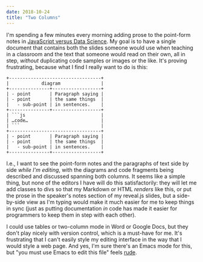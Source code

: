 ```yaml
---
date: 2018-10-24
title: "Two Columns"
---
```


I'm spending a few minutes every morning adding prose to the point-form notes in
[JavaScript versus Data Science](@root/js4ds/).
My goal is to have a single document that contains both
the slides someone would use when teaching in a classroom
and the text that someone would read on their own,
all in step,
*without* duplicating code samples or images or the like.
It's proving frustrating,
because what I find I really want to do is this:

    +----------------------------------+
    |            diagram               |
    +---------------+------------------+
    | - point       | Paragraph saying |
    | - point       | the same things  |
    |   - sub-point | in sentences.    |
    +---------------+------------------+
    | ```js                            |
    | …code…                           |
    | ```                              |
    +----------------------------------+
    | - point       | Paragraph saying |
    | - point       | the same things  |
    |   - sub-point | in sentences.    |
    +---------------+------------------+

I.e.,
I want to see the point-form notes and the paragraphs of text side by side *while I'm editing*,
with the diagrams and code fragments being described and discussed spanning both columns.
It seems like a simple thing,
but none of the editors I have will do this satisfactorily:
they will let me add classes to divs so that my Markdown or HTML *renders* like this,
or put the prose in the speaker's notes section of my reveal.js slides,
but a side-by-side view as I'm typing would make it much easier for me to keep things in sync
(just as putting documentation *in* code has made it easier for programmers to keep them in step with each other).

I could use tables or two-column mode in Word or Google Docs,
but they don't play nicely with version control,
which is a must-have for me.
It's frustrating that I can't easily style my editing interface
in the way that I would style a web page.
And yes,
I'm sure there's an Emacs mode for this,
but "you must use Emacs to edit this file" feels [rude](http://b.z19r.com/post/did-you-just-tell-me-to-go-fuck-myself).
